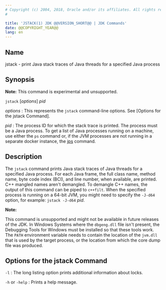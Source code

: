 ```yaml
---
# Copyright (c) 2004, 2018, Oracle and/or its affiliates. All rights reserved.
#

title: 'JSTACK(1) JDK @@VERSION_SHORT@@ | JDK Commands'
date: @@COPYRIGHT_YEAR@@
lang: en
---
```


## Name

jstack - print Java stack traces of Java threads for a specified Java process

## Synopsis

**Note:** This command is experimental and unsupported.

`jstack` \[*options*\] *pid*

*options*
:   This represents the `jstack` command-line options. See [Options for the
    jstack Command].

*pid*
:   The process ID for which the stack trace is printed. The process must be a
    Java process. To get a list of Java processes running on a machine, use
    either the `ps` command or, if the JVM processes are not running in a
    separate docker instance, the [jps](jps.html) command.

## Description

The `jstack` command prints Java stack traces of Java threads for a specified
Java process. For each Java frame, the full class name, method name, byte code
index (BCI), and line number, when available, are printed. C++ mangled names
aren't demangled. To demangle C++ names, the output of this command can be
piped to `c++filt`. When the specified process is running on a 64-bit JVM, you
might need to specify the `-J-d64` option, for example: `jstack -J-d64` *pid*.

**Note:**

This command is unsupported and might not be available in future releases of
the JDK. In Windows Systems where the `dbgeng.dll` file isn't present, the
Debugging Tools for Windows must be installed so that these tools work. The
`PATH` environment variable needs to contain the location of the `jvm.dll` that
is used by the target process, or the location from which the core dump file
was produced.

## Options for the jstack Command

`-l`
:   The long listing option prints additional information about locks.

`-h` or `-help`
:   Prints a help message.
